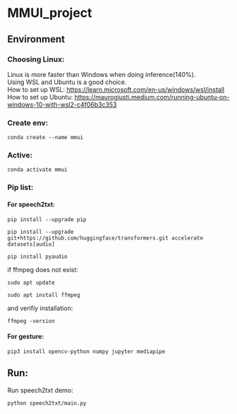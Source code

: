 # MMUI_project

## Environment

### Choosing Linux:

Linux is more faster than Windows when doing inference(140%).\
Using WSL and Ubuntu is a good choice.\
How to set up WSL: https://learn.microsoft.com/en-us/windows/wsl/install
\
How to set up Ubuntu: https://maurogiusti.medium.com/running-ubuntu-on-windows-10-with-wsl2-c4f06b3c353

### Create env:

`conda create --name mmui`

### Active:

`conda activate mmui`

### Pip list:

#### For speech2txt:

`pip install --upgrade pip`

`pip install --upgrade git+https://github.com/huggingface/transformers.git accelerate datasets[audio]`

`pip install pyaudio`

if ffmpeg does not exist:

`sudo apt update`

`sudo apt install ffmpeg`

and verifiy installation:

`ffmpeg -version`

#### For gesture:

`pip3 install opencv-python numpy jupyter mediapipe`

## Run:

Run speech2txt demo:

`python speech2txt/main.py`